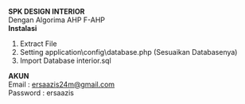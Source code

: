 **SPK DESIGN INTERIOR**  
Dengan Algorima AHP F-AHP  
**Instalasi**  
1. Extract File
2. Setting application\config\database.php (Sesuaikan Databasenya)
3. Import Database interior.sql

**AKUN**  
Email : ersaazis24m@gmail.com  
Password : ersaazis